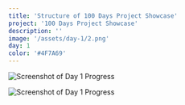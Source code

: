 ```yaml
---
title: 'Structure of 100 Days Project Showcase'
project: '100 Days Project Showcase'
description: ''
image: '/assets/day-1/2.png'
day: 1
color: '#4F7A69'
---
```


![Screenshot of Day 1 Progress](/assets/day-1/1.png)

![Screenshot of Day 1 Progress](/assets/day-1/2.png)
